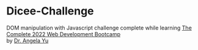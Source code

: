# Dicee-Challenge

DOM manipulation with Javascript challenge complete while learning [The Complete 2022 Web Development Bootcamp](https://www.udemy.com/course/the-complete-web-development-bootcamp/) <br> by [Dr. Angela Yu](https://www.udemy.com/course/the-complete-web-development-bootcamp/#instructor-1)
